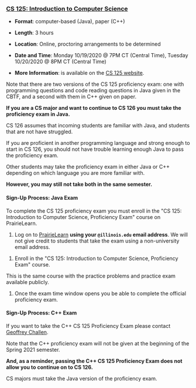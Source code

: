 <!---
Feel free to change this link if there is something more appropriate.
Do not change the anchor name.
-->

### <a name="CS125" class="anchor"></a>[CS 125: Introduction to Computer Science](https://cs125.cs.illinois.edu/info/proficiency)

* **Format**: computer-based (Java), paper (C++)
<!--- -->
* **Length**: 3 hours
<!--- -->
* **Location**: Online, proctoring arrangements to be determined
<!--- -->
* **Date and Time**: Monday 10/19/2020 @ 7PM CT (Central Time), Tuesday 10/20/2020 @ 8PM CT (Central Time)
<!--- -->
* **More Information**: is available on the [CS 125 website](https://cs125.cs.illinois.edu/info/proficiency/).

Note that there are two versions of the CS 125 proficiency exam: one with
programming questions and code reading questions in Java given in the CBTF,
and a second with them in C++ given on paper.
<!--- -->
**If you are a CS major and want to continue to CS 126 you must take the
proficiency exam in Java.**
<!--- -->
CS 126 assumes that incoming students are familiar with Java, and students that
are not have struggled.
<!--- -->
If you are proficient in another programming language and strong enough to start
in CS 126, you should not have trouble learning enough Java to pass the
proficiency exam.

Other students may take the proficiency exam in either Java or C++ depending on
which language you are more familiar with.
<!--- -->
**However, you may still not take both in the same semester.**

<!--
Also note that ECE students *must* take
[ECE 220](https://ece.illinois.edu/academics/courses/profile/ECE220)
before taking CS 173 and CS 225.
**ECE students may not take the CS 125 proficiency exam and then continue to CS
173.**
-->

#### Sign-Up Process: Java Exam

To complete the CS 125 proficiency exam you must enroll in the
"CS 125: Introduction to Computer Science, Proficiency Exam" course on PrairieLearn.

<!---
1. Log on to [the CBTF scheduling site](https://cbtf.engr.illinois.edu/sched).
<!---
1. Press the "Add a class" button and add the "Proficiency Exams" course.
<!---
1. Click the "CS 125" exam in the "Proficiency Exams" course and reserve a time.
<!--- -->
1. Log on to [PrairieLearn](https://prairielearn.engr.illinois.edu/) **using your `@illinois.edu` email address**.
We will not give credit to students that take the exam using a non-university email address.
<!--- -->
1. Enroll in the "CS 125: Introduction to Computer Science, Proficiency Exam" course.
<!--- -->
This is the same course with the practice problems and practice exam available publicly.
<!--- -->
1. Once the exam time window opens you be able to complete the official proficiency
exam.

<!---
1. When you visit the testing center the proficiency exam will be visible.
-->

#### Sign-Up Process: C++ Exam

If you want to take the C++ CS 125 Proficiency Exam please contact
[Geoffrey Challen](mailto:challen@illinois.edu).
<!--- -->
Note that the C++ proficiency exam will not be given at the beginning of the
Spring 2021 semester.
<!--- -->
**And, as a reminder, passing the C++ CS 125 Proficiency Exam does not allow you to continue
on to CS 126.**
<!--- -->
CS majors must take the Java version of the proficiency exam.

